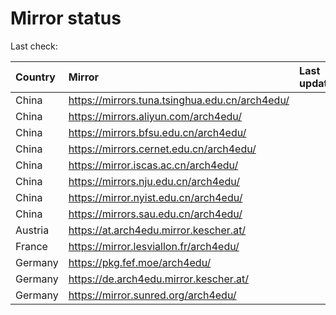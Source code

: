 <script src="./time.js"></script>
# Mirror status
Last check: <script type="text/javascript">localize(1711588465.148215);</script>

|Country|Mirror|Last update|
|:------|:-----|:----------|
|China|https://mirrors.tuna.tsinghua.edu.cn/arch4edu/|<script type="text/javascript">localize(1711564439);</script>|
|China|https://mirrors.aliyun.com/arch4edu/|<script type="text/javascript">localize(1711564439);</script>|
|China|https://mirrors.bfsu.edu.cn/arch4edu/|<script type="text/javascript">localize(1711564439);</script>|
|China|https://mirrors.cernet.edu.cn/arch4edu/|<script type="text/javascript">localize(1711564439);</script>|
|China|https://mirror.iscas.ac.cn/arch4edu/|<script type="text/javascript">localize(1711564439);</script>|
|China|https://mirrors.nju.edu.cn/arch4edu/|<script type="text/javascript">localize(1711478050);</script>|
|China|https://mirror.nyist.edu.cn/arch4edu/|<script type="text/javascript">localize(1711564439);</script>|
|China|https://mirrors.sau.edu.cn/arch4edu/|<script type="text/javascript">localize(1711564439);</script>|
|Austria|https://at.arch4edu.mirror.kescher.at/|<script type="text/javascript">localize(1711564439);</script>|
|France|https://mirror.lesviallon.fr/arch4edu/|<script type="text/javascript">localize(1711564439);</script>|
|Germany|https://pkg.fef.moe/arch4edu/|<script type="text/javascript">localize(1711564439);</script>|
|Germany|https://de.arch4edu.mirror.kescher.at/|<script type="text/javascript">localize(1711564439);</script>|
|Germany|https://mirror.sunred.org/arch4edu/|<script type="text/javascript">localize(1711564439);</script>|

<script src="./tablefilter/tablefilter.js"></script>
<script src="./table.js"></script>